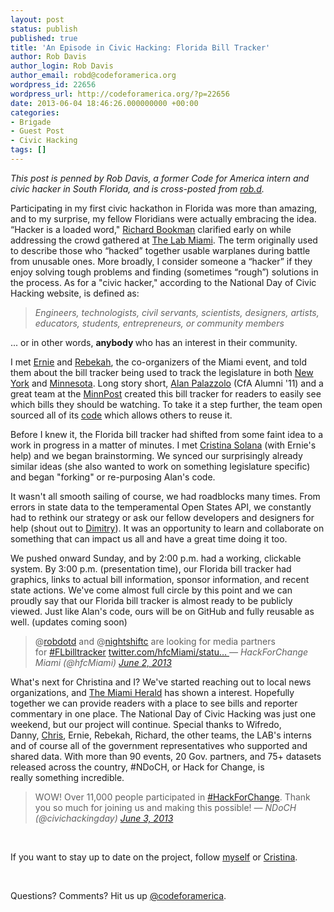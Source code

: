 ```yaml
---
layout: post
status: publish
published: true
title: 'An Episode in Civic Hacking: Florida Bill Tracker'
author: Rob Davis
author_login: Rob Davis
author_email: robd@codeforamerica.org
wordpress_id: 22656
wordpress_url: http://codeforamerica.org/?p=22656
date: 2013-06-04 18:46:26.000000000 +00:00
categories:
- Brigade
- Guest Post
- Civic Hacking
tags: []
---
```

<em>This post is penned by Rob Davis, a former Code for America intern and civic hacker in South Florida, and is cross-posted from <a href="http://robdotd.tumblr.com/post/52150100500/florida-bill-tracker" target="_blank">rob.d</a>.</em>

Participating in my first civic hackathon in Florida was more than amazing, and to my surprise, my fellow Floridians were actually embracing the idea. “Hacker is a loaded word," <a href="https://twitter.com/rbookman" target="_blank">Richard Bookman</a> clarified early on while addressing the crowd gathered at <a href="http://thelabmiami.com/" target="_blank">The Lab Miami</a>. The term originally used to describe those who “hacked” together usable warplanes during battle from unusable ones. More broadly, I consider someone a “hacker” if they enjoy solving tough problems and finding (sometimes “rough”) solutions in the process. As for a "civic hacker," according to the National Day of Civic Hacking website, is defined as:
<blockquote><em>Engineers, technologists, civil servants, scientists, designers, artists, educators, students, entrepreneurs, or community members</em></blockquote>
... or in other words, <strong>anybody </strong>who has an interest in their community.

I met <a href="http://twitter.com/ernieatlyd" target="_blank">Ernie</a> and <a href="https://twitter.com/RebekahMonson" target="_blank">Rebekah</a>, the co-organizers of the Miami event, and told them about the bill tracker being used to track the legislature in both <a href="http://thenewyorkworld.com/public/2013/05/legislature-tracker/index.php" target="_blank">New York</a> and <a href="http://www.minnpost.com/data/2013/04/minnesota-legislative-bill-tracker" target="_blank">Minnesota</a>. Long story short, <a href="https://twitter.com/zzolo" target="_blank">Alan Palazzolo</a> (CfA Alumni '11) and a great team at the <a href="http://www.minnpost.com/" target="_blank">MinnPost</a> created this bill tracker for readers to easily see which bills they should be watching. To take it a step further, the team open sourced all of its <a href="https://github.com/MinnPost/legislature-tracker" target="_blank">code</a> which allows others to reuse it.

Before I knew it, the Florida bill tracker had shifted from some faint idea to a work in progress in a matter of minutes. I met <a href="https://twitter.com/nightshiftc" target="_blank">Cristina Solana</a> (with Ernie's help) and we began brainstorming. We synced our surprisingly already similar ideas (she also wanted to work on something legislature specific) and began "forking" or re-purposing Alan's code.

It wasn't all smooth sailing of course, we had roadblocks many times. From errors in state data to the temperamental Open States API, we constantly had to rethink our strategy or ask our fellow developers and designers for help (shout out to <a href="https://twitter.com/2urn" target="_blank">Dimitry</a>). It was an opportunity to learn and collaborate on something that can impact us all and have a great time doing it too.

We pushed onward Sunday, and by 2:00 p.m. had a working, clickable system. By 3:00 p.m. (presentation time), our Florida bill tracker had graphics, links to actual bill information, sponsor information, and recent state actions. We've come almost full circle by this point and we can proudly say that our Florida bill tracker is almost ready to be publicly viewed. Just like Alan's code, ours will be on GitHub and fully reusable as well. (updates coming soon)
<blockquote>@<a href="https://twitter.com/robdotd" target="_blank">robdotd</a> and @<a href="https://twitter.com/nightshiftc" target="_blank">nightshiftc</a> are looking for media partners for <a href="https://twitter.com/search/%23FLbilltracker" target="_blank">#FLbilltracker</a> <a title="http://twitter.com/hfcMiami/status/341291715342262272/photo/1" href="http://t.co/WgGZTwT9I8" target="_blank">twitter.com/hfcMiami/statu…
</a><em>— HackForChange Miami (@hfcMiami) <a href="https://twitter.com/hfcMiami/status/341291715342262272" target="_blank">June 2, 2013</a></em></blockquote>
What's next for Christina and I? We've started reaching out to local news organizations, and <a href="http://themiamiherald.com/" target="_blank">The Miami Herald</a> has shown a interest. Hopefully together we can provide readers with a place to see bills and reporter commentary in one place. The National Day of Civic Hacking was just one weekend, but our project will continue. Special thanks to Wifredo, Danny, <a href="https://twitter.com/cksopher" target="_blank">Chris</a>, Ernie, Rebekah, Richard, the other teams, the LAB's interns and of course all of the government representatives who supported and shared data. With more than 90 events, 20 Gov. partners, and 75+ datasets released across the country, #NDoCH, or Hack for Change, is really something incredible.
<blockquote>WOW! Over 11,000 people participated in <a href="https://twitter.com/search/%23HackForChange" target="_blank">#HackForChange</a>. Thank you so much for joining us and making this possible!
<em>— NDoCH (@civichackingday) <a href="https://twitter.com/civichackingday/status/341514053673447424" target="_blank">June 3, 2013</a></em></blockquote>
&nbsp;

If you want to stay up to date on the project, follow <a href="https://twitter.com/Robdotd" target="_blank">myself</a> or <a href="https://twitter.com/nightshiftc" target="_blank">Cristina</a>.

&nbsp;

Questions? Comments? Hit us up <a href="http://twitter.com/codeforamerica" target="_blank">@codeforamerica</a>.

